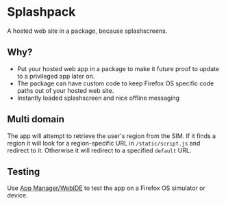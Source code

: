 # Splashpack

A hosted web site in a package, because splashscreens.

## Why?

* Put your hosted web app in a package to make it future proof to update to a privileged app later on.
* The package can have custom code to keep Firefox OS specific code paths out of your hosted web site.
* Instantly loaded splashscreen and nice offline messaging

## Multi domain

The app will attempt to retrieve the user's region from the SIM. If it finds a region it will look for a region-specific URL in `/static/script.js` and redirect to it. Otherwise it will redirect to a specified `default` URL.

## Testing

Use [App Manager/WebIDE](https://developer.mozilla.org/en-US/docs/Tools/WebIDE) to test the app on a Firefox OS simulator or device.

